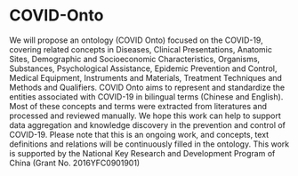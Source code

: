 # COVID-Onto
We will propose an ontology (COVID Onto) focused on the COVID-19, covering related concepts in Diseases, Clinical Presentations, Anatomic Sites, Demographic and Socioeconomic Characteristics, Organisms, Substances, Psychological Assistance, Epidemic Prevention and Control, Medical Equipment, Instruments and Materials, Treatment Techniques and Methods and Qualifiers. COVID Onto aims to represent and standardize the entities associated with COVID-19 in bilingual terms (Chinese and English). Most of these concepts and terms were extracted from literatures and processed and reviewed manually. We hope this work can help to support data aggregation and knowledge discovery in the prevention and control of COVID-19. 
Please note that this is an ongoing work, and concepts, text definitions and relations will be continuously filled in the ontology.
This work is supported by the National Key Research and Development Program of China (Grant No. 2016YFC0901901)
